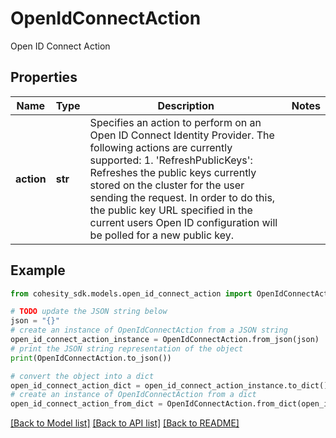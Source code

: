 # OpenIdConnectAction

Open ID Connect Action

## Properties

Name | Type | Description | Notes
------------ | ------------- | ------------- | -------------
**action** | **str** | Specifies an action to perform on an Open ID Connect Identity Provider. The following actions are currently supported: 1. &#39;RefreshPublicKeys&#39;: Refreshes the public keys currently stored on the cluster for the user sending the request. In order to do this, the public key URL specified in the current users Open ID configuration will be polled for a new public key. | 

## Example

```python
from cohesity_sdk.models.open_id_connect_action import OpenIdConnectAction

# TODO update the JSON string below
json = "{}"
# create an instance of OpenIdConnectAction from a JSON string
open_id_connect_action_instance = OpenIdConnectAction.from_json(json)
# print the JSON string representation of the object
print(OpenIdConnectAction.to_json())

# convert the object into a dict
open_id_connect_action_dict = open_id_connect_action_instance.to_dict()
# create an instance of OpenIdConnectAction from a dict
open_id_connect_action_from_dict = OpenIdConnectAction.from_dict(open_id_connect_action_dict)
```
[[Back to Model list]](../README.md#documentation-for-models) [[Back to API list]](../README.md#documentation-for-api-endpoints) [[Back to README]](../README.md)


